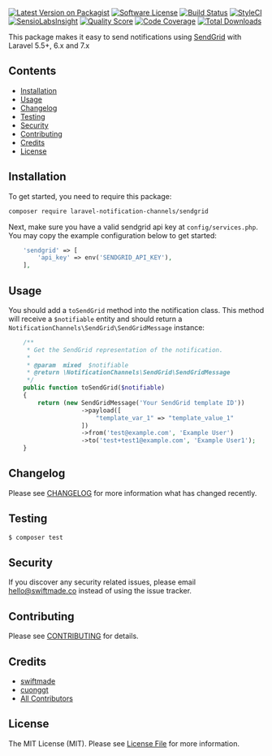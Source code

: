 [![Latest Version on Packagist](https://img.shields.io/packagist/v/laravel-notification-channels/sendgrid.svg?style=flat-square)](https://packagist.org/packages/laravel-notification-channels/sendgrid)
[![Software License](https://img.shields.io/badge/license-MIT-brightgreen.svg?style=flat-square)](LICENSE.md)
[![Build Status](https://img.shields.io/travis/laravel-notification-channels/sendgrid/master.svg?style=flat-square)](https://travis-ci.org/laravel-notification-channels/sendgrid)
[![StyleCI](https://styleci.io/repos/:style_ci_id/shield)](https://styleci.io/repos/:style_ci_id)
[![SensioLabsInsight](https://img.shields.io/sensiolabs/i/:sensio_labs_id.svg?style=flat-square)](https://insight.sensiolabs.com/projects/:sensio_labs_id)
[![Quality Score](https://img.shields.io/scrutinizer/g/laravel-notification-channels/sendgrid.svg?style=flat-square)](https://scrutinizer-ci.com/g/laravel-notification-channels/sendgrid)
[![Code Coverage](https://img.shields.io/scrutinizer/coverage/g/laravel-notification-channels/sendgrid/master.svg?style=flat-square)](https://scrutinizer-ci.com/g/laravel-notification-channels/sendgrid/?branch=master)
[![Total Downloads](https://img.shields.io/packagist/dt/laravel-notification-channels/sendgrid.svg?style=flat-square)](https://packagist.org/packages/laravel-notification-channels/sendgrid)

This package makes it easy to send notifications using [SendGrid](https://sendgrid.com) with Laravel 5.5+, 6.x and 7.x

## Contents

- [Installation](#installation)
- [Usage](#usage)
- [Changelog](#changelog)
- [Testing](#testing)
- [Security](#security)
- [Contributing](#contributing)
- [Credits](#credits)
- [License](#license)


## Installation

To get started, you need to require this package:

```bash
composer require laravel-notification-channels/sendgrid
```

Next, make sure you have a valid sendgrid api key at `config/services.php`. You may copy the example configuration below to get started:

```php
    'sendgrid' => [
        'api_key' => env('SENDGRID_API_KEY'),
    ],
```

## Usage

You should add a `toSendGrid` method into the notification class. This method will receive a `$notifiable` entity and should return a  `NotificationChannels\SendGrid\SendGridMessage` instance:

```php
    /**
     * Get the SendGrid representation of the notification.
     *
     * @param  mixed  $notifiable
     * @return \NotificationChannels\SendGrid\SendGridMessage
     */
    public function toSendGrid($notifiable)
    {
        return (new SendGridMessage('Your SendGrid template ID'))
                    ->payload([
						"template_var_1" => "template_value_1"
					])
                    ->from('test@example.com', 'Example User')
                    ->to('test+test1@example.com', 'Example User1');
	}
```

## Changelog

Please see [CHANGELOG](CHANGELOG.md) for more information what has changed recently.

## Testing

``` bash
$ composer test
```

## Security

If you discover any security related issues, please email hello@swiftmade.co instead of using the issue tracker.

## Contributing

Please see [CONTRIBUTING](CONTRIBUTING.md) for details.

## Credits

- [swiftmade](https://github.com/swiftmade)
- [cuonggt](https://github.com/cuonggt/sendgrid)
- [All Contributors](../../contributors)

## License

The MIT License (MIT). Please see [License File](LICENSE.md) for more information.
